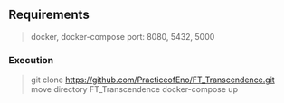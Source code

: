 ## Requirements

> docker, docker-compose
> port: 8080, 5432, 5000

### Execution

> git clone https://github.com/PracticeofEno/FT_Transcendence.git
> move directory FT_Transcendence
> docker-compose up
